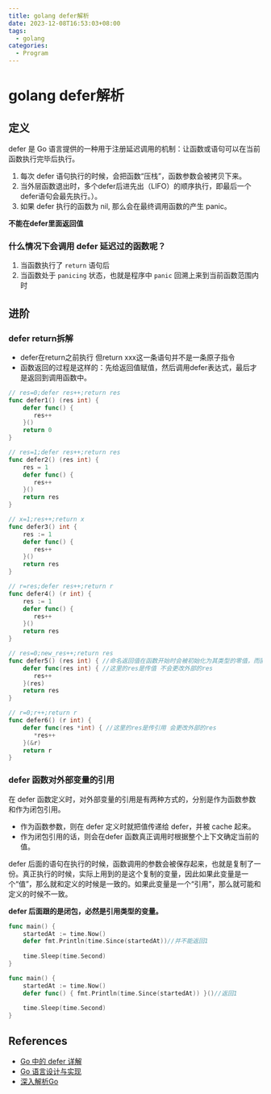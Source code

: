 ```yaml
---
title: golang defer解析
date: 2023-12-08T16:53:03+08:00
tags:
  - golang
categories:
  - Program
---
```

# golang defer解析

## 定义

defer 是 Go 语言提供的一种用于注册延迟调用的机制：让函数或语句可以在当前函数执行完毕后执行。

1. 每次 defer 语句执行的时候，会把函数“压栈”，函数参数会被拷贝下来。
2. 当外层函数退出时，多个defer后进先出（LIFO）的顺序执行，即最后一个defer语句会最先执行。）。
3. 如果 defer 执行的函数为 nil, 那么会在最终调用函数的产生 panic。

**不能在defer里面返回值**
### 什么情况下会调用 defer 延迟过的函数呢？

1. 当函数执行了 `return` 语句后
2. 当函数处于 `panicing` 状态，也就是程序中 `panic` 回溯上来到当前函数范围内时

## 进阶
### defer return拆解

- defer在return之前执行 但return xxx这一条语句并不是一条原子指令
- 函数返回的过程是这样的：先给返回值赋值，然后调用defer表达式，最后才是返回到调用函数中。
```go
// res=0;defer res++;return res  
func defer1() (res int) {  
    defer func() {  
       res++  
    }()  
    return 0  
}
```

```go  
// res=1;defer res++;return res  
func defer2() (res int) {  
    res = 1  
    defer func() {  
       res++  
    }()  
    return res  
}
```

```go
// x=1;res++;return x  
func defer3() int {  
    res := 1  
    defer func() {  
       res++  
    }()  
    return res  
}
  ```

```go
// r=res;defer res++;return r  
func defer4() (r int) {  
    res := 1  
    defer func() {  
       res++  
    }()  
    return res  
}
```

```go
// res=0;new_res++;return res  
func defer5() (res int) { //命名返回值在函数开始时会被初始化为其类型的零值，而匿名返回值则不会
    defer func(res int) { //这里的res是传值 不会更改外部的res  
       res++  
    }(res)  
    return res  
}
```

```go
// r=0;r++;return r  
func defer6() (r int) {  
    defer func(res *int) { //这里的res是传引用 会更改外部的res  
       *res++  
    }(&r)  
    return r  
}
```

### defer 函数对外部变量的引用

在 defer 函数定义时，对外部变量的引用是有两种方式的，分别是作为函数参数和作为闭包引用。

- 作为函数参数，则在 defer 定义时就把值传递给 defer，并被 cache 起来。
- 作为闭包引用的话，则会在defer 函数真正调用时根据整个上下文确定当前的值。

defer 后面的语句在执行的时候，函数调用的参数会被保存起来，也就是复制了一份。真正执行的时候，实际上用到的是这个复制的变量，因此如果此变量是一个“值”，那么就和定义的时候是一致的。如果此变量是一个“引用”，那么就可能和定义的时候不一致。

**defer 后面跟的是闭包，必然是引用类型的变量。**

```go
func main() {
	startedAt := time.Now()
	defer fmt.Println(time.Since(startedAt))//并不能返回1
	
	time.Sleep(time.Second)
}
```

```go
func main() {
	startedAt := time.Now()
	defer func() { fmt.Println(time.Since(startedAt)) }()//返回1
	
	time.Sleep(time.Second)
}
```


## References

* [Go 中的 defer 详解](https://giaogiaocat.github.io/go/defer/)
* [Go 语言设计与实现](https://draveness.me/golang/docs/part2-foundation/ch05-keyword/golang-defer/)
* [深入解析Go](https://tiancaiamao.gitbooks.io/go-internals/content/zh/03.4.html)